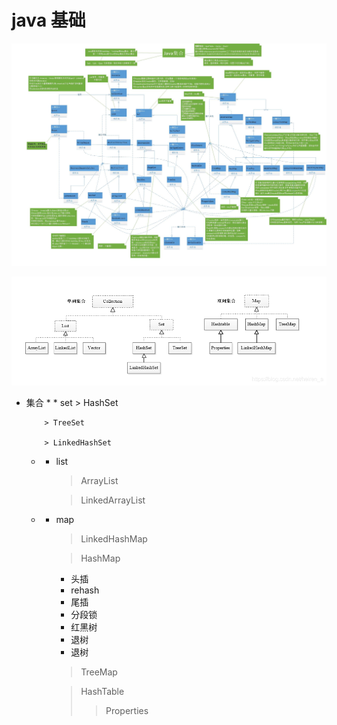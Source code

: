 # java 基础

![img.png](../../../attachments/Javabase/集合.png)

![img_1.png](../../../attachments/Javabase/集合部分实现.png)

* 集合
    *
        * set
          > HashSet

          > TreeSet

          > LinkedHashSet

    *
        * list
          > ArrayList

          > LinkedArrayList
    *
        * map
          > LinkedHashMap

          > HashMap
            * 头插
            * rehash
            * 尾插
            * 分段锁
            * 红黑树
            * 退树
            * 退树

          > TreeMap

          > HashTable
          > > Properties

